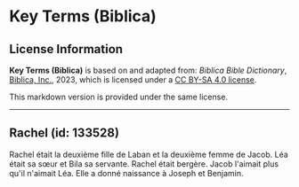 # Key Terms (Biblica)

## License Information

**Key Terms (Biblica)** is based on and adapted from: _Biblica Bible Dictionary_, [Biblica, Inc.](https://www.biblica.com/), 2023, which is licensed under a [CC BY-SA 4.0 license](https://creativecommons.org/licenses/by-sa/4.0/legalcode.en).

This markdown version is provided under the same license.



--------------------------------

## Rachel (id: 133528)

Rachel était la deuxième fille de Laban et la deuxième femme de Jacob. Léa était sa sœur et Bila sa servante. Rachel était bergère. Jacob l'aimait plus qu'il n'aimait Léa. Elle a donné naissance à Joseph et Benjamin.



